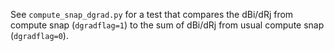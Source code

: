 See `compute_snap_dgrad.py` for a test that compares the dBi/dRj from compute snap (`dgradflag=1`) to the sum of dBi/dRj from usual compute snap (`dgradflag=0`).
